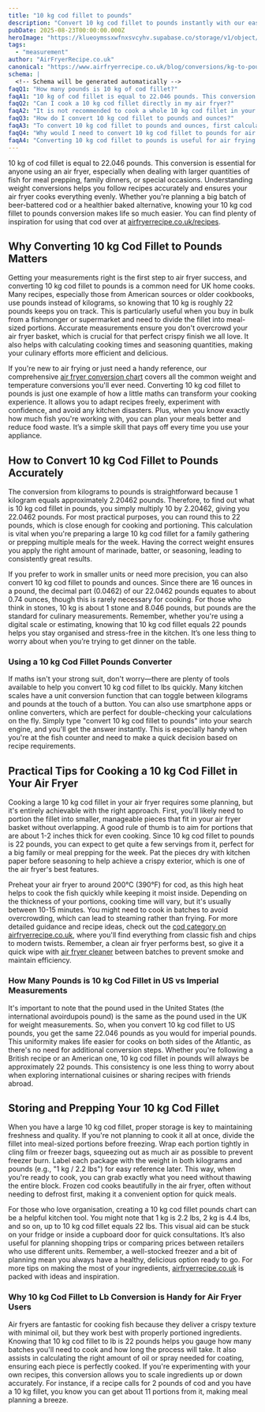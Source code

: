 ```yaml
---
title: "10 kg cod fillet to pounds"
description: "Convert 10 kg cod fillet to pounds instantly with our easy guide. Perfect for air fryer meal prep and portioning your favourite recipes."
pubDate: 2025-08-23T00:00:00.000Z
heroImage: "https://klueoymssxwfnxsvcyhv.supabase.co/storage/v1/object/public/Shmucket/10-kg-cod-fillet-to-pounds.webp"
tags:
  - "measurement"
author: "AirFryerRecipe.co.uk"
canonical: "https://www.airfryerrecipe.co.uk/blog/conversions/kg-to-pounds/10-kg-cod-fillet-to-pounds"
schema: |
  <!-- Schema will be generated automatically -->
faqQ1: "How many pounds is 10 kg of cod fillet?"
faqA1: "10 kg of cod fillet is equal to 22.046 pounds. This conversion is based on the standard metric to imperial calculation where 1 kilogram equals approximately 2.20462 pounds. For most cooking purposes, you can comfortably round this to 22 pounds to make portioning and recipe following easier."
faqQ2: "Can I cook a 10 kg cod fillet directly in my air fryer?"
faqA2: "It is not recommended to cook a whole 10 kg cod fillet in your air fryer in one go, as most domestic air fryer baskets are too small to accommodate it without overcrowding. You should portion the fillet into smaller pieces that fit in a single layer to ensure even cooking and proper air circulation. Cooking in batches will yield the best results, giving you crispy, perfectly cooked cod every time."
faqQ3: "How do I convert 10 kg cod fillet to pounds and ounces?"
faqA3: "To convert 10 kg cod fillet to pounds and ounces, first calculate the total pounds (10 kg × 2.20462 = 22.0462 lbs). The whole number is 22 pounds. To find the ounces, multiply the decimal part (0.0462) by 16, which gives approximately 0.74 ounces. So, 10 kg is roughly 22 pounds and 0.74 ounces, though for practical cooking, focusing on pounds alone is usually sufficient."
faqQ4: "Why would I need to convert 10 kg cod fillet to pounds for air frying?"
faqA4: "Converting 10 kg cod fillet to pounds is useful for air frying because many recipes, especially those from American sources or older cookbooks, use pounds as their primary unit of measurement. Knowing the equivalent weight in pounds helps you follow these recipes accurately, portion your fillet correctly for batch cooking, and avoid overcrowding your air fryer basket. This ensures even cooking and perfect results every time you use your appliance."
---
```

<p>10 kg of cod fillet is equal to 22.046 pounds. This conversion is essential for anyone using an air fryer, especially when dealing with larger quantities of fish for meal prepping, family dinners, or special occasions. Understanding weight conversions helps you follow recipes accurately and ensures your air fryer cooks everything evenly. Whether you're planning a big batch of beer-battered cod or a healthier baked alternative, knowing your 10 kg cod fillet to pounds conversion makes life so much easier. You can find plenty of inspiration for using that cod over at <a href=https://www.airfryerrecipe.co.uk/recipes>airfryerrecipe.co.uk/recipes</a>.</p>

<h2>Why Converting 10 kg Cod Fillet to Pounds Matters</h2>
<p>Getting your measurements right is the first step to air fryer success, and converting 10 kg cod fillet to pounds is a common need for UK home cooks. Many recipes, especially those from American sources or older cookbooks, use pounds instead of kilograms, so knowing that 10 kg is roughly 22 pounds keeps you on track. This is particularly useful when you buy in bulk from a fishmonger or supermarket and need to divide the fillet into meal-sized portions. Accurate measurements ensure you don't overcrowd your air fryer basket, which is crucial for that perfect crispy finish we all love. It also helps with calculating cooking times and seasoning quantities, making your culinary efforts more efficient and delicious.</p>

<p>If you're new to air frying or just need a handy reference, our comprehensive <a href=https://www.airfryerrecipe.co.uk/air-fryer-conversion-chart>air fryer conversion chart</a> covers all the common weight and temperature conversions you'll ever need. Converting 10 kg cod fillet to pounds is just one example of how a little maths can transform your cooking experience. It allows you to adapt recipes freely, experiment with confidence, and avoid any kitchen disasters. Plus, when you know exactly how much fish you're working with, you can plan your meals better and reduce food waste. It’s a simple skill that pays off every time you use your appliance.</p>

<h2>How to Convert 10 kg Cod Fillet to Pounds Accurately</h2>
<p>The conversion from kilograms to pounds is straightforward because 1 kilogram equals approximately 2.20462 pounds. Therefore, to find out what is 10 kg cod fillet in pounds, you simply multiply 10 by 2.20462, giving you 22.0462 pounds. For most practical purposes, you can round this to 22 pounds, which is close enough for cooking and portioning. This calculation is vital when you're preparing a large 10 kg cod fillet for a family gathering or prepping multiple meals for the week. Having the correct weight ensures you apply the right amount of marinade, batter, or seasoning, leading to consistently great results.</p>

<p>If you prefer to work in smaller units or need more precision, you can also convert 10 kg cod fillet to pounds and ounces. Since there are 16 ounces in a pound, the decimal part (0.0462) of our 22.0462 pounds equates to about 0.74 ounces, though this is rarely necessary for cooking. For those who think in stones, 10 kg is about 1 stone and 8.046 pounds, but pounds are the standard for culinary measurements. Remember, whether you're using a digital scale or estimating, knowing that 10 kg cod fillet equals 22 pounds helps you stay organised and stress-free in the kitchen. It’s one less thing to worry about when you’re trying to get dinner on the table.</p>

<h3>Using a 10 kg Cod Fillet Pounds Converter</h3>
<p>If maths isn't your strong suit, don't worry—there are plenty of tools available to help you convert 10 kg cod fillet to lbs quickly. Many kitchen scales have a unit conversion function that can toggle between kilograms and pounds at the touch of a button. You can also use smartphone apps or online converters, which are perfect for double-checking your calculations on the fly. Simply type "convert 10 kg cod fillet to pounds" into your search engine, and you'll get the answer instantly. This is especially handy when you're at the fish counter and need to make a quick decision based on recipe requirements.</p>

<h2>Practical Tips for Cooking a 10 kg Cod Fillet in Your Air Fryer</h2>
<p>Cooking a large 10 kg cod fillet in your air fryer requires some planning, but it's entirely achievable with the right approach. First, you'll likely need to portion the fillet into smaller, manageable pieces that fit in your air fryer basket without overlapping. A good rule of thumb is to aim for portions that are about 1-2 inches thick for even cooking. Since 10 kg cod fillet to pounds is 22 pounds, you can expect to get quite a few servings from it, perfect for a big family or meal prepping for the week. Pat the pieces dry with kitchen paper before seasoning to help achieve a crispy exterior, which is one of the air fryer's best features.</p>

<p>Preheat your air fryer to around 200°C (390°F) for cod, as this high heat helps to cook the fish quickly while keeping it moist inside. Depending on the thickness of your portions, cooking time will vary, but it's usually between 10-15 minutes. You might need to cook in batches to avoid overcrowding, which can lead to steaming rather than frying. For more detailed guidance and recipe ideas, check out the <a href=https://www.airfryerrecipe.co.uk/recipe-category/cod>cod category on airfryerrecipe.co.uk</a>, where you'll find everything from classic fish and chips to modern twists. Remember, a clean air fryer performs best, so give it a quick wipe with <a href=https://www.airfryerrecipe.co.uk/air-fryer-cleaner>air fryer cleaner</a> between batches to prevent smoke and maintain efficiency.</p>

<h3>How Many Pounds is 10 kg Cod Fillet in US vs Imperial Measurements</h3>
<p>It's important to note that the pound used in the United States (the international avoirdupois pound) is the same as the pound used in the UK for weight measurements. So, when you convert 10 kg cod fillet to US pounds, you get the same 22.046 pounds as you would for imperial pounds. This uniformity makes life easier for cooks on both sides of the Atlantic, as there's no need for additional conversion steps. Whether you're following a British recipe or an American one, 10 kg cod fillet in pounds will always be approximately 22 pounds. This consistency is one less thing to worry about when exploring international cuisines or sharing recipes with friends abroad.</p>

<h2>Storing and Prepping Your 10 kg Cod Fillet</h2>
<p>When you have a large 10 kg cod fillet, proper storage is key to maintaining freshness and quality. If you're not planning to cook it all at once, divide the fillet into meal-sized portions before freezing. Wrap each portion tightly in cling film or freezer bags, squeezing out as much air as possible to prevent freezer burn. Label each package with the weight in both kilograms and pounds (e.g., "1 kg / 2.2 lbs") for easy reference later. This way, when you're ready to cook, you can grab exactly what you need without thawing the entire block. Frozen cod cooks beautifully in the air fryer, often without needing to defrost first, making it a convenient option for quick meals.</p>

<p>For those who love organisation, creating a 10 kg cod fillet pounds chart can be a helpful kitchen tool. You might note that 1 kg is 2.2 lbs, 2 kg is 4.4 lbs, and so on, up to 10 kg cod fillet equals 22 lbs. This visual aid can be stuck on your fridge or inside a cupboard door for quick consultations. It’s also useful for planning shopping trips or comparing prices between retailers who use different units. Remember, a well-stocked freezer and a bit of planning mean you always have a healthy, delicious option ready to go. For more tips on making the most of your ingredients, <a href=https://www.airfryerrecipe.co.uk/>airfryerrecipe.co.uk</a> is packed with ideas and inspiration.</p>

<h3>Why 10 kg Cod Fillet to Lb Conversion is Handy for Air Fryer Users</h3>
<p>Air fryers are fantastic for cooking fish because they deliver a crispy texture with minimal oil, but they work best with properly portioned ingredients. Knowing that 10 kg cod fillet to lb is 22 pounds helps you gauge how many batches you'll need to cook and how long the process will take. It also assists in calculating the right amount of oil or spray needed for coating, ensuring each piece is perfectly cooked. If you're experimenting with your own recipes, this conversion allows you to scale ingredients up or down accurately. For instance, if a recipe calls for 2 pounds of cod and you have a 10 kg fillet, you know you can get about 11 portions from it, making meal planning a breeze.</p>
